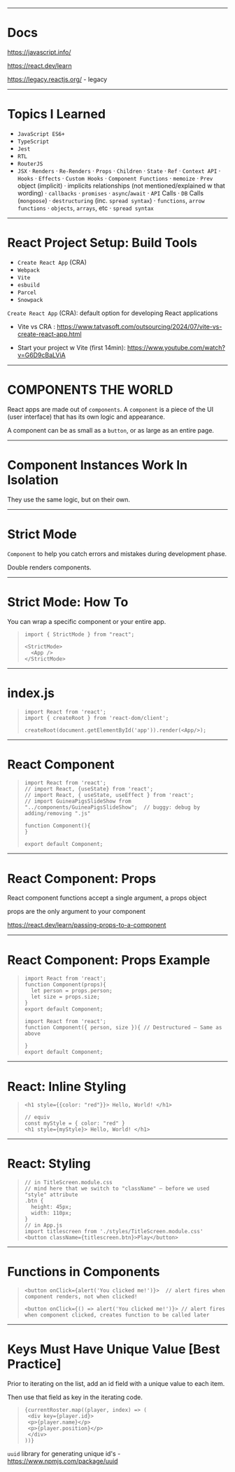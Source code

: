 
-------------------------------------------------------

# Docs

https://javascript.info/

https://react.dev/learn

https://legacy.reactjs.org/ - legacy

-------------------------------------------------------

# Topics I Learned

 - `JavaScript ES6+`
 - `TypeScript`
 - `Jest`
 - `RTL`
 - `RouterJS`
 - `JSX` · `Renders` · `Re-Renders` · `Props` · `Children` · `State` · `Ref` · `Context API` · `Hooks` · `Effects` · `Custom Hooks` · `Component Functions` · `memoize` · `Prev` object (implicit) · implicits relationships (not mentioned/explained w that wording) · `callbacks` · `promises` · `async`/`await` · `API` Calls · `DB` Calls (`mongoose`) · `destructuring` (inc. `spread syntax`) · `functions`, `arrow functions` · `objects`, `arrays`, etc · `spread syntax`

-------------------------------------------------------

# React Project Setup: Build Tools

 - `Create React App` (CRA)
 - `Webpack`
 - `Vite`
 - `esbuild`
 - `Parcel`
 - `Snowpack`

`Create React App` (CRA): default option for developing React applications

 - Vite vs CRA : https://www.tatvasoft.com/outsourcing/2024/07/vite-vs-create-react-app.html

 - Start your project w Vite (first 14min): https://www.youtube.com/watch?v=G6D9cBaLViA

-------------------------------------------------------

# COMPONENTS THE WORLD

React apps are made out of `components`. A `component` is a piece of the UI (user interface) that has its own logic and appearance. 

A component can be as small as a `button`, or as large as an entire page.

-------------------------------------------------------

# Component Instances Work In Isolation

They use the same logic, but on their own.

-------------------------------------------------------

# Strict Mode

`Component` to help you catch errors and mistakes during development phase.

Double renders components.

-------------------------------------------------------

# Strict Mode: How To

You can wrap a specific component or your entire app.

>     import { StrictMode } from "react";
>     
>     <StrictMode>
>       <App />
>     </StrictMode>

-------------------------------------------------------

# index.js

>     import React from 'react';
>     import { createRoot } from 'react-dom/client';
>     
>     createRoot(document.getElementById('app')).render(<App/>);

-------------------------------------------------------

# React Component

>     import React from 'react';
>     // import React, {useState} from 'react';
>     // import React, { useState, useEffect } from 'react';
>     // import GuineaPigsSlideShow from "../components/GuineaPigsSlideShow";  // buggy: debug by adding/removing ".js"
>     
>     function Component(){
>     }
>     
>     export default Component;

-------------------------------------------------------

# React Component: Props

React component functions accept a single argument, a props object

props are the only argument to your component

https://react.dev/learn/passing-props-to-a-component

-------------------------------------------------------

# React Component: Props Example

>     import React from 'react';
>     function Component(props){
>       let person = props.person;
>       let size = props.size;
>     }
>     export default Component;
>     
>     import React from 'react';
>     function Component({ person, size }){ // Destructured — Same as above
>     
>     }
>     export default Component;

-------------------------------------------------------

# React: Inline Styling

>     <h1 style={{color: "red"}}> Hello, World! </h1>
>     
>     // equiv
>     const myStyle = { color: "red" }
>     <h1 style={myStyle}> Hello, World! </h1>

-------------------------------------------------------

# React: Styling

>     // in TitleScreen.module.css
>     // mind here that we switch to "className" — before we used "style" attribute
>     .btn {
>       height: 45px;
>       width: 110px;
>     }
>     // in App.js
>     import titlescreen from './styles/TitleScreen.module.css'
>     <button className={titlescreen.btn}>Play</button>

-------------------------------------------------------

# Functions in Components

>     <button onClick={alert('You clicked me!')}>  // alert fires when component renders, not when clicked!
>     
>     <button onClick={() => alert('You clicked me!')}> // alert fires when component clicked, creates function to be called later

-------------------------------------------------------

# Keys Must Have Unique Value [Best Practice] 

Prior to iterating on the list, add an id field with a unique value to each item.

Then use that field as key in the iterating code.

>     {currentRoster.map((player, index) => (
>      <div key={player.id}>
>      <p>{player.name}</p>
>      <p>{player.position}</p>
>      </div>
>     ))}

`uuid` library for generating unique id's - https://www.npmjs.com/package/uuid



